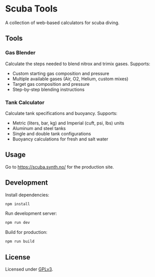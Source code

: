# Scuba Tools

A collection of web-based calculators for scuba diving.

## Tools

### Gas Blender
Calculate the steps needed to blend nitrox and trimix gases. Supports:
- Custom starting gas composition and pressure
- Multiple available gases (Air, O2, Helium, custom mixes)
- Target gas composition and pressure
- Step-by-step blending instructions

### Tank Calculator
Calculate tank specifications and buoyancy. Supports:
- Metric (liters, bar, kg) and Imperial (cuft, psi, lbs) units
- Aluminum and steel tanks
- Single and double tank configurations
- Buoyancy calculations for fresh and salt water

## Usage

Go to https://scuba.synth.no/ for the production site.

## Development

Install dependencies:
```bash
npm install
```

Run development server:
```bash
npm run dev
```

Build for production:
```bash
npm run build
```

## License

Licensed under [GPLv3](LICENSE).

